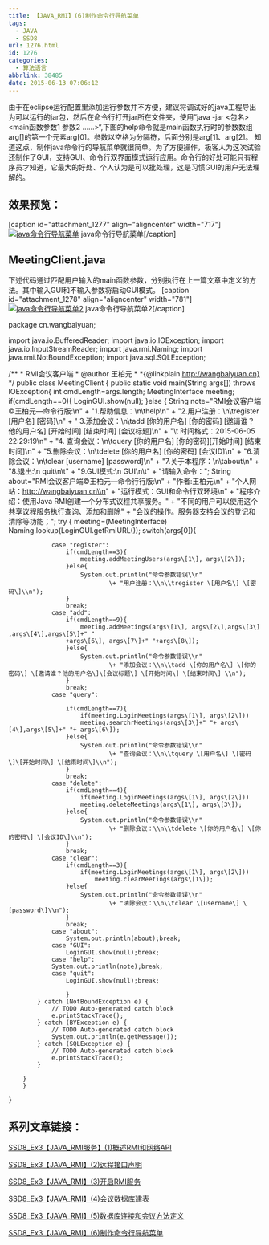 ```yaml
---
title: 【JAVA_RMI】(6)制作命令行导航菜单
tags:
  - JAVA
  - SSD8
url: 1276.html
id: 1276
categories:
  - 算法语言
abbrlink: 38485
date: 2015-06-13 07:06:12
---
```


由于在eclipse运行配置里添加运行参数并不方便，建议将调试好的java工程导出为可以运行的jar包，然后在命令行打开jar所在文件夹，使用”java -jar <包名> <main函数参数1 参数2 ……>“,下图的help命令就是main函数执行时的参数数组arg\[\]的第一个元素arg\[0\]。参数以空格为分隔符，后面分别是arg\[1\]、arg\[2\]。 知道这点，制作java命令行的导航菜单就很简单。为了方便操作，极客人为这次试验还制作了GUI，支持GUI、命令行双界面模式运行应用。命令行的好处可能只有程序员才知道，它最大的好处、个人认为是可以批处理，这是习惯GUI的用户无法理解的。

效果预览：
-----

\[caption id="attachment_1277" align="aligncenter" width="717"\][![java命令行导航菜单](http://wangbaiyuan.cn/wp-content/uploads/2015/06/wangbaiyuan.cn_2015-06-12_19-15-44.jpg)](http://wangbaiyuan.cn/wp-content/uploads/2015/06/wangbaiyuan.cn_2015-06-12_19-15-44.jpg) java命令行导航菜单\[/caption\]

MeetingClient.java
------------------

下述代码通过匹配用户输入的main函数参数，分别执行在上一篇文章中定义的方法。其中输入GUI和不输入参数将启动GUI模式。 \[caption id="attachment_1278" align="aligncenter" width="781"\][![java命令行导航菜单2](http://wangbaiyuan.cn/wp-content/uploads/2015/06/wangbaiyuan.cn_2015-06-12_19-33-21.jpg)](http://wangbaiyuan.cn/wp-content/uploads/2015/06/wangbaiyuan.cn_2015-06-12_19-33-21.jpg) java命令行导航菜单2\[/caption\]  

package cn.wangbaiyuan;

import java.io.BufferedReader;
import java.io.IOException;
import java.io.InputStreamReader;
import java.rmi.Naming;
import java.rmi.NotBoundException;
import java.sql.SQLException;

/\*\*
 \* RMI会议客户端
 \* @author 王柏元
 *
 *{@linkplain http://wangbaiyuan.cn}
 */
public class MeetingClient {
	public static void main(String args\[\]) throws IOException{
	int cmdLength=args.length;
	MeetingInterface meeting;
		if(cmdLength==0){
	        LoginGUI.show(null);
		}else {
			String note="RMI会议客户端©王柏元—命令行版:\\n"
					\+ "1.帮助信息：\\n\\thelp\\n"
					\+ "2.用户注册：\\n\\tregister \[用户名\] \[密码\]\\n"
					\+ " 3.添加会议：\\n\\tadd \[你的用户名\] \[你的密码\] \[邀请谁？他的用户名\] \[开始时间\] \[结束时间\] \[会议标题\]\\n"
					\+ "\\t 时间格式：2015-06-05 22:29:19\\n"
					\+ "4\. 查询会议：\\n\\tquery \[你的用户名\] \[你的密码\]\[开始时间\] \[结束时间\]\\n"
					\+ "5.删除会议：\\n\\tdelete \[你的用户名\] \[你的密码\] \[会议ID\]\\n"
					\+ "6.清除会议：\\n\\tclear \[username\] \[password\]\\n"
					\+ "7.关于本程序：\\n\\tabout\\n"
					\+ "8.退出:\\n quit\\n\\t"
					\+ "9.GUI模式:\\n GUI\\n\\t"
					\+ "请输入命令：";
			String about="RMI会议客户端©王柏元—命令行行版:\\n"
					\+ "作者:王柏元\\n"
					\+ "个人网站：http://wangbaiyuan.cn\\n"
					\+ "运行模式：GUI和命令行双环境\\n"
					\+ "程序介绍：使用Java RMI创建一个分布式议程共享服务。"
					\+ "不同的用户可以使用这个共享议程服务执行查询、添加和删除"
					\+ "会议的操作。服务器支持会议的登记和清除等功能；";
			try {
				meeting=(MeetingInterface) Naming.lookup(LoginGUI.getRmiURL());
				switch(args\[0\]){
				
				case "register":
					if(cmdLength==3){
						meeting.addMeetingUsers(args\[1\], args\[2\]);
					}else{
						System.out.println("命令参数错误\\n"
								\+ "用户注册：\\n\\tregister \[用户名\] \[密码\]\\n");
					}
					break;
				case "add":
					if(cmdLength==9){
						meeting.addMeetings(args\[1\], args\[2\],args\[3\] ,args\[4\],args\[5\]+" "
					+args\[6\], args\[7\]+" "+args\[8\]);
					}else{
						System.out.println("命令参数错误\\n"
								\+ "添加会议：\\n\\tadd \[你的用户名\] \[你的密码\] \[邀请谁？他的用户名\]\[会议标题\] \[开始时间\] \[结束时间\] \\n");
					}
					break;
				case "query":

					if(cmdLength==7){
						if(meeting.LoginMeetings(args\[1\], args\[2\]))
						meeting.searchrMeetings(args\[3\]+" "+ args\[4\],args\[5\]+" "+ args\[6\]);
					}else{
						System.out.println("命令参数错误\\n"
								\+ "查询会议：\\n\\tquery \[用户名\] \[密码\]\[开始时间\] \[结束时间\]\\n");
					}
					break;
				case "delete":
					if(cmdLength==4){
						if(meeting.LoginMeetings(args\[1\], args\[2\]))
						meeting.deleteMeetings(args\[1\], args\[3\]);
					}else{
						System.out.println("命令参数错误\\n"
								\+ "删除会议：\\n\\tdelete \[你的用户名\] \[你的密码\] \[会议ID\]\\n");
					}
					break;
				case "clear":
					if(cmdLength==3){
						if(meeting.LoginMeetings(args\[1\], args\[2\]))
							meeting.clearMeetings(args\[1\]);
					}else{
						System.out.println("命令参数错误\\n"
								\+ "清除会议：\\n\\tclear \[username\] \[password\]\\n");
					}
					break;
				case "about":
					System.out.println(about);break;
				case "GUI":
					LoginGUI.show(null);break;
				case "help":
				System.out.println(note);break;
				case "quit":
					LoginGUI.show(null);break;
					
					}
			} catch (NotBoundException e) {
				// TODO Auto-generated catch block
				e.printStackTrace();
			} catch (BYException e) {
				// TODO Auto-generated catch block
				System.out.println(e.getMessage());
			} catch (SQLException e) {
				// TODO Auto-generated catch block
				e.printStackTrace();
			}
		
		}
		}

    } 

系列文章链接：
-------

[SSD8\_Ex3【JAVA\_RMI服务】(1)概述RMI和网络API](http://wangbaiyuan.cn/ssd8-ex3-java-rmi-services-1-an-overview-of-rmi-and-web-api.html)

[SSD8\_Ex3【JAVA\_RMI】(2)远程接口声明](http://wangbaiyuan.cn/ssd8-ex3-java-rmi-2-remote-interface-declarations.html)

[SSD8\_Ex3【JAVA\_RMI】(3)开启RMI服务](http://wangbaiyuan.cn/ssd8-ex3-java-rmi-3-open-the-rmi-service.html)

[SSD8\_Ex3【JAVA\_RMI】(4)会议数据库建表](http://wangbaiyuan.cn/ssd8-ex3-java-rmi-4-the-conference-database-tables.html)

[SSD8\_Ex3【JAVA\_RMI】(5)数据库连接和会议方法定义](http://wangbaiyuan.cn/ssd8-ex3-java-rmi-5-the-database-connection-and-session-method-definition.html)

[SSD8\_Ex3【JAVA\_RMI】(6)制作命令行导航菜单](http://wangbaiyuan.cn/java-rmi-6-making-the-command-line-navigation-menu.html)